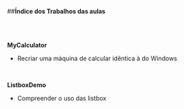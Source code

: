 ##**Índice dos Trabalhos das aulas**

<br><br>

**MyCalculator**<br>
* Recriar uma máquina de calcular idêntica à do Windows

<br>

**ListboxDemo**<br>
* Compreender o uso das listbox

